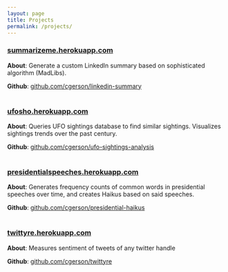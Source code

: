 ```yaml
---
layout: page
title: Projects
permalink: /projects/
---
```


### <a href = "https://summarizeme.herokuapp.com/" target="_blank">summarizeme.herokuapp.com</a>

<b>About</b>: Generate a custom LinkedIn summary based on sophisticated algorithm (MadLibs).

<b>Github</b>: <a href = "https://github.com/cgerson/linkedin-summary" target="_blank">github.com/cgerson/linkedin-summary</a>
<br><br>

### <a href = "http://ufosho.herokuapp.com/" target="_blank">ufosho.herokuapp.com</a>

<b>About</b>: Queries UFO sightings database to find similar sightings. Visualizes sightings trends over the past century.

<b>Github</b>: <a href = "https://github.com/cgerson/ufo-sightings-analysis" target="_blank">github.com/cgerson/ufo-sightings-analysis</a>
<br><br>

### <a href = "http://presidentialspeeches.herokuapp.com/" target="_blank">presidentialspeeches.herokuapp.com</a>

<b>About</b>: Generates frequency counts of common words in presidential speeches over time, and creates Haikus based on said speeches.

<b>Github</b>: <a href = "https://github.com/cgerson/presidential-haikus" target="_blank">github.com/cgerson/presidential-haikus</a>
<br><br>

### <a href = "http://twittyre.herokuapp.com/" target="_blank">twittyre.herokuapp.com</a>

<b>About</b>: Measures sentiment of tweets of any twitter handle

<b>Github</b>: <a href = "https://github.com/cgerson/twittyre" target="_blank">github.com/cgerson/twittyre</a>
<br><br>